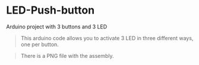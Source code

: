 # LED-Push-button
Arduino project with 3 buttons and 3 LED

> This arduino code allows you to activate 3 LED in three different ways, one per button.

> There is a PNG file with the assembly.
